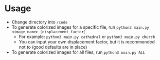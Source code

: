 # Usage

- Change directory into `/code`
- To generate colorized images for a specific file, run `python3 main.py <image_name> [displacement_factor]`
  - For example: `python3 main.py cathedral` or `python3 main.py church`
  - You can input your own displacement factor, but it is recommended not to (good defaults are in place)
- To generate colorized images for all files, run `python3 main.py ALL`
